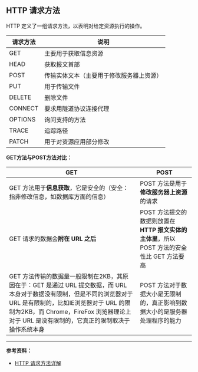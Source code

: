 ## HTTP 请求方法

HTTP 定义了一组请求方法，以表明对给定资源执行的操作。

| 请求方法 | 说明                                     |
| -------- | ---------------------------------------- |
| GET      | 主要用于获取信息资源                     |
| HEAD     | 获取报文首部                             |
| POST     | 传输实体文本（主要用于修改服务器上资源） |
| PUT      | 用于传输文件                             |
| DELETE   | 删除文件                                 |
| CONNECT  | 要求用隧道协议连接代理                   |
| OPTIONS  | 询问支持的方法                           |
| TRACE    | 追踪路径                                 |
| PATCH    | 用于对资源应用部分修改                   |

**GET方法与POST方法对比：**

| GET                                                          | POST                                                         |
| ------------------------------------------------------------ | ------------------------------------------------------------ |
| GET 方法用于**信息获取**，它是安全的（安全：指非修改信息，如数据库方面的信息） | POST 方法是用于**修改服务器上资源**的请求                    |
| GET 请求的数据会**附在 URL 之后**                            | POST 方法提交的数据则放置在 **HTTP 报文实体的主体里**，所以 POST 方法的安全性比 GET 方法要高 |
| GET 方法传输的数据量一般限制在2KB，其原因在于：GET 是通过 URL 提交数据，而 URL 本身对于数据没有限制，但是不同的浏览器对于 URL 是有限制的，比如IE浏览器对于 URL 的限制为2KB，而 Chrome，FireFox 浏览器理论上对于 URL 是没有限制的，它真正的限制取决于操作系统本身 | POST 方法对于数据大小是无限制的，真正影响到数据大小的是服务器处理程序的能力 |

---

**参考资料：**

* [HTTP 请求方法详解](https://www.cnblogs.com/foodoir/p/5911099.html)